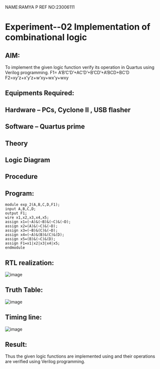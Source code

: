 NAME:RAMYA P
REF NO:23006111


# Experiment--02 Implementation of combinational logic


 
## AIM:
To implement the given logic function verify its operation in Quartus using Verilog programming.
 F1= A’B’C’D’+AC’D’+B’CD’+A’BCD+BC’D
F2=xy’z+x’y’z+w’xy+wx’y+wxy
 
 
 
## Equipments Required:
## Hardware – PCs, Cyclone II , USB flasher
## Software – Quartus prime


## Theory
 

## Logic Diagram
## Procedure
## Program:
```
module exp_2(A,B,C,D,F1);
input A,B,C,D;
output F1;
wire x1,x2,x3,x4,x5;
assign x1=(~A)&(~B)&(~C)&(~D);
assign x2=(A)&(~C)&(~D);
assign x3=(~B)&(C)&(~D);
assign x4=(~A)&(B)&(C)&(D);
assign x5=(B)&(~C)&(D);
assign F1=x1|x2|x3|x4|x5;
endmodule
```
## RTL realization:
![image](https://github.com/23006111/Experiment--02-Implementation-of-combinational-logic-/assets/145981696/c4156a49-8f22-4d99-81b6-6521f0970acd)
## Truth Table:
![image](https://github.com/23006111/Experiment--02-Implementation-of-combinational-logic-/assets/145981696/69ed9582-a61d-4bc2-94a2-0f614504a401)
## Timing line:
![image](https://github.com/23006111/Experiment--02-Implementation-of-combinational-logic-/assets/145981696/c0edea06-8204-4a21-bf7e-af5ecfbf4bec)


## Result:
Thus the given logic functions are implemented using  and their operations are verified using Verilog programming.
